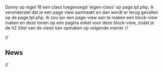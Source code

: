 Danny op regel 18 een class toegevoegd 'eigen-class' op page.tpl.php, ik veronderstel dat je een page view aanmaakt en dan wordt er terug gevallen op de page.tpl.php.
Ik zou ipv een page-view aan te maken een block-view maken en deze tonen op een pagina enkel voor deze block-view, zodat je de h2 (titel van de view) kan opmaken op volgende manier
//<div id="block-views-news-block">
//<h2>News</h2>
//</div>